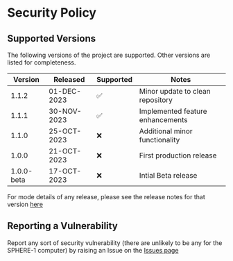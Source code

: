 # Security Policy

## Supported Versions

The following versions of the project are supported.
Other versions are listed for completeness.

| Version | Released | Supported          | Notes |
| ------- | ---------|------------------ |-------|
| 1.1.2 | 01-DEC-2023 | :white_check_mark: | Minor update to clean repository |
| 1.1.1 | 30-NOV-2023 | :white_check_mark: | Implemented feature enhancements |
| 1.1.0 | 25-OCT-2023 | :x: | Additional minor functionality |
| 1.0.0 | 21-OCT-2023 | :x: | First production release |
| 1.0.0-beta | 17-OCT-2023 | :x: | Intial Beta release |

For mode details of any release, please see the release notes for that version [here](https://github.com/Sphere-Corporation/GAME-TT/releases)

## Reporting a Vulnerability

Report any sort of security vulnerability (there are unlikely to be any for the SPHERE-1 computer) by raising an Issue on the [Issues page](https://github.com/Sphere-Corporation/GAME-TT/issues)

